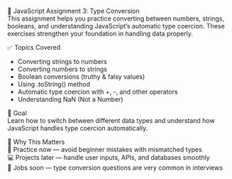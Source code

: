 🧠 JavaScript Assignment 3: Type Conversion  
This assignment helps you practice converting between numbers, strings, booleans, and understanding JavaScript’s automatic type coercion. These exercises strengthen your foundation in handling data properly.

✅ Topics Covered
- Converting strings to numbers
- Converting numbers to strings
- Boolean conversions (truthy & falsy values)
- Using .toString() method
- Automatic type coercion with +, -, and other operators
- Understanding NaN (Not a Number)

🎯 Goal  
Learn how to switch between different data types and understand how JavaScript handles type coercion automatically.

🚀 Why This Matters  
📝 Practice now — avoid beginner mistakes with mismatched types  
💻 Projects later — handle user inputs, APIs, and databases smoothly  
💼 Jobs soon — type conversion questions are very common in interviews

